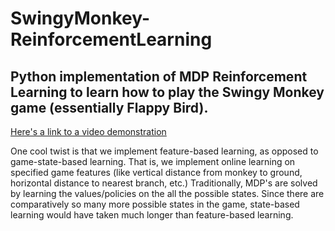 # SwingyMonkey-ReinforcementLearning

## Python implementation of MDP Reinforcement Learning to learn how to play the Swingy Monkey game (essentially Flappy Bird).

[Here's a link to a video demonstration](https://www.youtube.com/watch?v=rzRyZcP2NE8&feature=youtu.be)

One cool twist is that we implement feature-based learning, as opposed to game-state-based learning. That is, we implement 
online learning on specified game features (like vertical distance from monkey to ground, horizontal distance to nearest 
branch, etc.) Traditionally, MDP's are solved by learning the values/policies on the all the possible states. Since there
are comparatively so many more possible states in the game, state-based learning would have taken much longer than 
feature-based learning.


